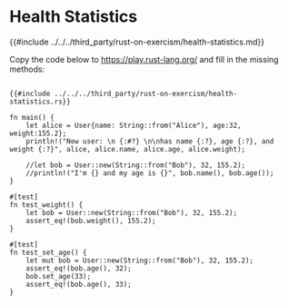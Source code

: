 # Health Statistics

{{#include ../../../third_party/rust-on-exercism/health-statistics.md}}

Copy the code below to <https://play.rust-lang.org/> and fill in the missing
methods:

```rust,should_panic

{{#include ../../../third_party/rust-on-exercism/health-statistics.rs}}

fn main() {
    let alice = User{name: String::from("Alice"), age:32, weight:155.2};
    println!("New user: \n {:#?} \n\nhas name {:?}, age {:?}, and weight {:?}", alice, alice.name, alice.age, alice.weight);
    
    //let bob = User::new(String::from("Bob"), 32, 155.2);
    //println!("I'm {} and my age is {}", bob.name(), bob.age());
}

#[test]
fn test_weight() {
    let bob = User::new(String::from("Bob"), 32, 155.2);
    assert_eq!(bob.weight(), 155.2);
}

#[test]
fn test_set_age() {
    let mut bob = User::new(String::from("Bob"), 32, 155.2);
    assert_eq!(bob.age(), 32);
    bob.set_age(33);
    assert_eq!(bob.age(), 33);
}
```
